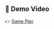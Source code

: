 ## 🎥 Demo Video
👉 [Game Play](https://drive.google.com/file/d/1bZeDuRLAz7oqm5h2ONxezKwEzraTfC3h/view?usp=sharing)
